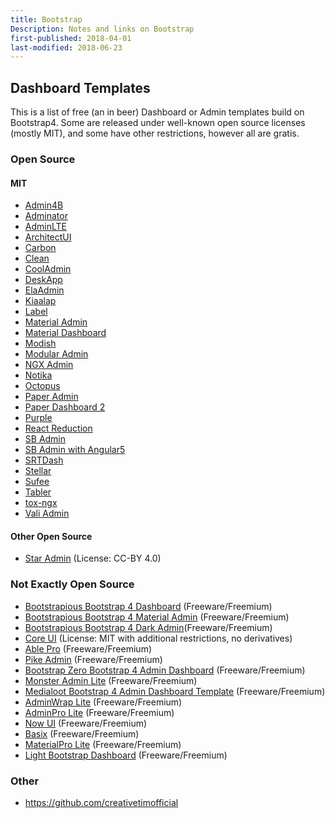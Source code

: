 ```yaml
---
title: Bootstrap
Description: Notes and links on Bootstrap
first-published: 2018-04-01
last-modified: 2018-06-23
---
```


## Dashboard Templates ##

This is a list of free (an in beer) Dashboard or Admin templates build on Bootstrap4. Some are released under 
well-known open source licenses (mostly MIT), and some have other restrictions, however all are gratis.

### Open Source ###

#### MIT ####

* [Admin4B](https://github.com/marxjmoura/admin4b)
* [Adminator](https://github.com/puikinsh/Adminator-admin-dashboard)
* [AdminLTE](https://github.com/colorlibhq/AdminLTE)
* [ArchitectUI](https://github.com/DashboardPack/architectui-html-theme-free)
* [Carbon](https://github.com/mohd-isa/carbon)
* [Clean](https://github.com/keaplogik/Bootstrap-Clean-Dashboard-Theme)
* [CoolAdmin](https://github.com/puikinsh/CoolAdmin)
* [DeskApp](https://github.com/dropways/deskapp)
* [ElaAdmin](https://github.com/puikinsh/ElaAdmin)
* [Kiaalap](https://github.com/puikinsh/kiaalap)
* [Label](https://github.com/uxcandy/Label-Free-Bootstrap-Admin-Template)
* [Material Admin](https://www.bootstrapdash.com/product/material-admin-free/)
* [Material Dashboard](https://github.com/creativetimofficial/material-dashboard)
* [Modish](https://github.com/humzakhan/Modish)
* [Modular Admin](https://modularcode.io/modular-admin-html/)
* [NGX Admin](https://github.com/akveo/ngx-admin)
* [Notika](https://github.com/puikinsh/notika)
* [Octopus](https://github.com/puikinsh/octopus)
* [Paper Admin](https://github.com/mohdrashid/PaperAdmin)
* [Paper Dashboard 2](https://github.com/creativetimofficial/paper-dashboard)
* [Purple](https://www.bootstrapdash.com/product/purple-free-admin-template/)
* [React Reduction](https://github.com/reduction-admin/react-reduction)
* [SB Admin](https://startbootstrap.com/template-overviews/sb-admin/)
* [SB Admin with Angular5](https://github.com/start-angular/SB-Admin-BS4-Angular-5)
* [SRTDash](https://github.com/puikinsh/srtdash-admin-dashboard)
* [Stellar](https://www.bootstrapdash.com/product/stellar-free/)
* [Sufee](https://github.com/puikinsh/sufee-admin-dashboard)
* [Tabler](https://github.com/tabler/tabler)
* [tox-ngx](https://github.com/dasrick/tox-ngx)
* [Vali Admin](http://pratikborsadiya.in/vali-admin/)

#### Other Open Source ####

* [Star Admin](https://themewagon.com/themes/free-bootstrap-4-admin-dashboard-template-download/) (License: CC-BY 4.0)

### Not Exactly Open Source ###

* [Bootstrapious Bootstrap 4 Dashboard](https://bootstrapious.com/p/bootstrap-4-dashboard) (Freeware/Freemium)
* [Bootstrapious Bootstrap 4 Material Admin](https://bootstrapious.com/p/admin-template) (Freeware/Freemium)
* [Bootstrapious Bootstrap 4 Dark Admin](https://bootstrapious.com/p/bootstrap-4-dark-admin)(Freeware/Freemium)
* [Core UI](https://coreui.io/) (License: MIT with additional restrictions, no derivatives)
* [Able Pro](https://codedthemes.com/item/able-pro-lite-free-admin-template/) (Freeware/Freemium)
* [Pike Admin](https://www.pikeadmin.com/) (Freeware/Freemium)
* [Bootstrap Zero Bootstrap 4 Admin Dashboard](https://www.bootstrapzero.com/bootstrap-template/bootstrap-4-admin-dashboard) (Freeware/Freemium)
* [Monster Admin Lite](https://wrappixel.com/templates/monster-admin-lite/) (Freeware/Freemium)
* [Medialoot Bootstrap 4 Admin Dashboard Template](https://medialoot.com/item/bootstrap-4-admin-dashboard-template/) (Freeware/Freemium)
* [AdminWrap Lite](https://wrappixel.com/templates/adminwrap-lite/) (Freeware/Freemium)
* [AdminPro Lite](https://wrappixel.com/templates/adminpro-lite/) (Freeware/Freemium)
* [Now UI](https://www.creative-tim.com/product/now-ui-dashboard) (Freeware/Freemium)
* [Basix](https://themefisher.com/products/basix-admin-free-vuejs-bootstrap-4-admin-dashboard-template/) (Freeware/Freemium)
* [MaterialPro Lite](https://wrappixel.com/templates/materialpro-lite/) (Freeware/Freemium)
* [Light Bootstrap Dashboard](https://www.creative-tim.com/product/light-bootstrap-dashboard) (Freeware/Freemium)

### Other ###

* https://github.com/creativetimofficial
